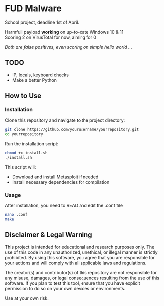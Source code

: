 # FUD Malware

School project, deadline 1st of April.

Harmfull payload **working** on up-to-date Windows 10 & 11\
Scoring 2 on VirusTotal for now, aiming for 0

*Both are false positives, even scoring on simple hello world ...*

## TODO
 - IP, locals, keyboard checks
 - Make a better Python


## How to Use

### Installation

Clone this repository and navigate to the project directory:

```sh
git clone https://github.com/yourusername/yourrepository.git
cd yourrepository
```

Run the installation script:

```sh
chmod +x install.sh
./install.sh
```

This script will:
- Download and install Metasploit if needed
- Install necessary dependencies for compilation

### Usage

After installation, you need to READ and edit the .conf file

```sh
nano .conf
make
```

## Disclaimer & Legal Warning

This project is intended for educational and research purposes only. The use of this code in any unauthorized, unethical, or illegal manner is strictly prohibited. By using this software, you agree that you are responsible for your actions and will comply with all applicable laws and regulations.

The creator(s) and contributor(s) of this repository are not responsible for any misuse, damages, or legal consequences resulting from the use of this software. If you plan to test this tool, ensure that you have explicit permission to do so on your own devices or environments.

Use at your own risk.